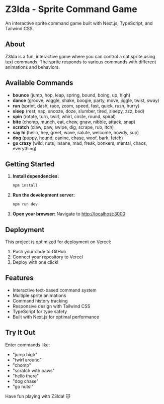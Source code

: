 # Z3lda - Sprite Command Game

An interactive sprite command game built with Next.js, TypeScript, and Tailwind CSS.

## About

Z3lda is a fun, interactive game where you can control a cat sprite using text commands. The sprite responds to various commands with different animations and behaviors.

## Available Commands

- **bounce** (jump, hop, leap, spring, bound, boing, up, high)
- **dance** (groove, wiggle, shake, boogie, party, move, jiggle, twist, sway)
- **run** (sprint, dash, race, zoom, speed, fast, quick, rush, hurry)
- **sleep** (rest, nap, snooze, doze, slumber, tired, sleepy, zzz, bed)
- **spin** (rotate, turn, twirl, whirl, circle, round, spiral)
- **bite** (chomp, munch, eat, chew, gnaw, nibble, attack, snap)
- **scratch** (claw, paw, swipe, dig, scrape, rub, itch)
- **say hi** (hello, hey, greet, wave, salute, welcome, howdy, sup)
- **dog** (puppy, hound, canine, chase, woof, bark, fetch)
- **go crazy** (wild, nuts, insane, mad, freak, bonkers, mental, chaos, everything)

## Getting Started

1. **Install dependencies:**
   ```bash
   npm install
   ```

2. **Run the development server:**
   ```bash
   npm run dev
   ```

3. **Open your browser:**
   Navigate to [http://localhost:3000](http://localhost:3000)

## Deployment

This project is optimized for deployment on Vercel:

1. Push your code to GitHub
2. Connect your repository to Vercel
3. Deploy with one click!

## Features

- Interactive text-based command system
- Multiple sprite animations
- Command history tracking
- Responsive design with Tailwind CSS
- TypeScript for type safety
- Built with Next.js for optimal performance

## Try It Out

Enter commands like:
- "jump high"
- "twirl around" 
- "chomp"
- "scratch with paws"
- "hello there"
- "dog chase"
- "go nuts!"

Have fun playing with Z3lda! 🐱 